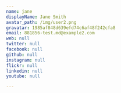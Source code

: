 ```yaml
---
name: jane
displayName: Jane Smith
avatar_path: /img/user2.png
gravatar: 1985af848d639efd74c6af48f242cfa8
email: 881856-test.md@example2.com
web: null
twitter: null
facebook: null
github: null
instagram: null
flickr: null
linkedin: null
youtube: null

---
```







